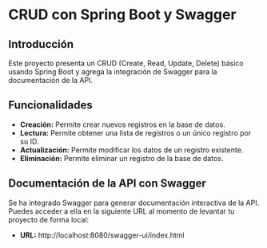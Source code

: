 # CRUD con Spring Boot y Swagger

## Introducción

Este proyecto presenta un CRUD (Create, Read, Update, Delete) básico usando Spring Boot y agrega la integración de Swagger para la documentación de la API.

## Funcionalidades

* **Creación:** Permite crear nuevos registros en la base de datos.
* **Lectura:** Permite obtener una lista de registros o un único registro por su ID.
* **Actualización:** Permite modificar los datos de un registro existente.
* **Eliminación:** Permite eliminar un registro de la base de datos.

## Documentación de la API con Swagger

Se ha integrado Swagger para generar documentación interactiva de la API. Puedes acceder a ella en la siguiente URL al momento de levantar tu proyecto de forma local:

* **URL:** http://localhost:8080/swagger-ui/index.html

